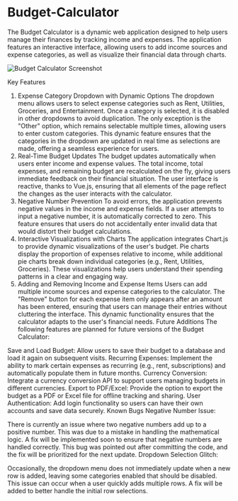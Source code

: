 # Budget-Calculator
The Budget Calculator is a dynamic web application designed to help users manage their finances by tracking income and expenses. The application features an interactive interface, allowing users to add income sources and expense categories, as well as visualize their financial data through charts.

![Budget Calculator Screenshot](./gallery/screenshot.png)

Key Features
1. Expense Category Dropdown with Dynamic Options
The dropdown menu allows users to select expense categories such as Rent, Utilities, Groceries, and Entertainment.
Once a category is selected, it is disabled in other dropdowns to avoid duplication. The only exception is the "Other" option, which remains selectable multiple times, allowing users to enter custom categories.
This dynamic feature ensures that the categories in the dropdown are updated in real time as selections are made, offering a seamless experience for users.
2. Real-Time Budget Updates
The budget updates automatically when users enter income and expense values.
The total income, total expenses, and remaining budget are recalculated on the fly, giving users immediate feedback on their financial situation.
The user interface is reactive, thanks to Vue.js, ensuring that all elements of the page reflect the changes as the user interacts with the calculator.
3. Negative Number Prevention
To avoid errors, the application prevents negative values in the income and expense fields. If a user attempts to input a negative number, it is automatically corrected to zero.
This feature ensures that users do not accidentally enter invalid data that would distort their budget calculations.
4. Interactive Visualizations with Charts
The application integrates Chart.js to provide dynamic visualizations of the user's budget.
Pie charts display the proportion of expenses relative to income, while additional pie charts break down individual categories (e.g., Rent, Utilities, Groceries).
These visualizations help users understand their spending patterns in a clear and engaging way.
5. Adding and Removing Income and Expense Items
Users can add multiple income sources and expense categories to the calculator.
The "Remove" button for each expense item only appears after an amount has been entered, ensuring that users can manage their entries without cluttering the interface.
This dynamic functionality ensures that the calculator adapts to the user's financial needs.
Future Additions
The following features are planned for future versions of the Budget Calculator:

Save and Load Budget: Allow users to save their budget to a database and load it again on subsequent visits.
Recurring Expenses: Implement the ability to mark certain expenses as recurring (e.g., rent, subscriptions) and automatically populate them in future months.
Currency Conversion: Integrate a currency conversion API to support users managing budgets in different currencies.
Export to PDF/Excel: Provide the option to export the budget as a PDF or Excel file for offline tracking and sharing.
User Authentication: Add login functionality so users can have their own accounts and save data securely.
Known Bugs
Negative Number Issue:

There is currently an issue where two negative numbers add up to a positive number. This was due to a mistake in handling the mathematical logic. A fix will be implemented soon to ensure that negative numbers are handled correctly. This bug was pointed out after committing the code, and the fix will be prioritized for the next update.
Dropdown Selection Glitch:

Occasionally, the dropdown menu does not immediately update when a new row is added, leaving some categories enabled that should be disabled. This issue can occur when a user quickly adds multiple rows. A fix will be added to better handle the initial row selections.
